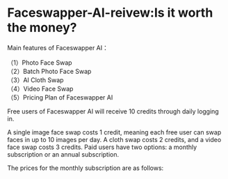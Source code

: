 # Faceswapper-AI-reivew:Is it worth the money?
Main features of Faceswapper AI：<br>

（1）Photo Face Swap<br>
（2）Batch Photo Face Swap<br>
（3）AI Cloth Swap<br>
（4）Video Face Swap<br>
（5）Pricing Plan of Faceswapper AI<br>

Free users of Faceswapper AI will receive 10 credits through daily logging in.

A single image face swap costs 1 credit, meaning each free user can swap faces in up to 10 images per day. A cloth swap costs 2 credits, and a video face swap costs 3 credits.
Paid users have two options: a monthly subscription or an annual subscription.

The prices for the monthly subscription are as follows:

